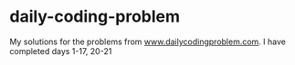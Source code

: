 # daily-coding-problem
My solutions for the problems from www.dailycodingproblem.com. I have completed days 1-17, 20-21
